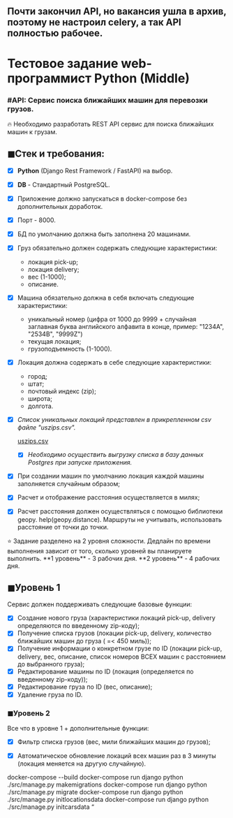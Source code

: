 
## Почти закончил API, но вакансия ушла в архив, поэтому не настроил celery, а так API полностью рабочее.
# **Тестовое задание web-программист Python** (Middle)

### #API: Сервис поиска ближайших машин для перевозки грузов.

<aside>
🔥 Необходимо разработать REST API сервиc для поиска ближайших машин к грузам.

</aside>

## ◼Стек и требования:

- [x]  **Python** (Django Rest Framework / FastAPI) на выбор.
- [x]  **DB** - Стандартный PostgreSQL.
- [x]  Приложение должно запускаться в docker-compose без дополнительных доработок.
- [x]  Порт - 8000.
- [x]  БД по умолчанию должна быть заполнена 20 машинами.
- [x]  Груз обязательно должен содержать следующие характеристики:
    - локация pick-up;
    - локация delivery;
    - вес (1-1000);
    - описание.
- [x]  Машина обязательно должна в себя включать следующие характеристики:
    - уникальный номер (цифра от 1000 до 9999 + случайная заглавная буква английского алфавита в конце, пример: "1234A", "2534B", "9999Z")
    - текущая локация;
    - грузоподъемность (1-1000).
- [x]  Локация должна содержать в себе следующие характеристики:
    - город;
    - штат;
    - почтовый индекс (zip);
    - широта;
    - долгота.
- [x]  *Список уникальных локаций представлен в прикрепленном csv файле "uszips.csv".*
    
    [uszips.csv](https://s3-us-west-2.amazonaws.com/secure.notion-static.com/73ce520f-5205-47d4-8169-2266c628f6a7/uszips.csv)
    
    - [x]  *Необходимо осуществить выгрузку списка в базу данных Postgres при запуске приложения.*
- [x]  При создании машин по умолчанию локация каждой машины заполняется случайным образом;
- [x]  Расчет и отображение расстояния осуществляется в милях;
- [x]  Расчет расстояния должен осуществляться с помощью библиотеки geopy. help(geopy.distance). Маршруты не учитывать, использовать расстояние от точки до точки.

<aside>
⭐ Задание разделено на 2 уровня сложности. Дедлайн по времени выполнения зависит от того, сколько уровней вы планируете выполнить.
**1 уровень** - 3 рабочих дня.
**2 уровень** - 4 рабочих дня.

</aside>

## ◼Уровень 1

Сервис должен поддерживать следующие базовые функции:

- [x]  Создание нового груза (характеристики локаций pick-up, delivery определяются по введенному zip-коду);
- [x]  Получение списка грузов (локации pick-up, delivery, количество ближайших машин до груза ( =< 450 миль));
- [x]  Получение информации о конкретном грузе по ID (локации pick-up, delivery, вес, описание, список номеров ВСЕХ машин с расстоянием до выбранного груза);
- [x]  Редактирование машины по ID (локация (определяется по введенному zip-коду));
- [x]  Редактирование груза по ID (вес, описание);
- [x]  Удаление груза по ID.

### ◼Уровень 2

Все что в уровне 1 + дополнительные функции:

- [x]  Фильтр списка грузов (вес, мили ближайших машин до грузов);
- [x]  Автоматическое обновление локаций всех машин раз в 3 минуты (локация меняется на другую случайную).


docker-compose --build
docker-compose run django python ./src/manage.py makemigrations
docker-compose run django python ./src/manage.py migrate
docker-compose run django python ./src/manage.py initlocationsdata
docker-compose run django python ./src/manage.py initcarsdata
“